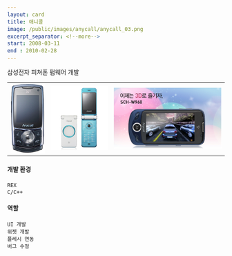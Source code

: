 ```yaml
---
layout: card
title: 애니콜
image: /public/images/anycall/anycall_03.png
excerpt_separator: <!--more-->
start: 2008-03-11
end : 2010-02-28
---
```

삼성전자 피쳐폰 펌웨어 개발

<!--more-->

<table>
<tr>
<td>
<img src="/public/images/anycall/anycall_01.jpg">
</td>
<td>
<img src="/public/images/anycall/anycall_02.jpg">
</td>
<td>
<img src="/public/images/anycall/anycall_03.png">
</td>
</tr>
</table>

#### 개발 환경
    REX
    C/C++

#### 역할
    UI 개발
    위젯 개발
    플레시 연동
    버그 수정
